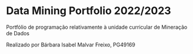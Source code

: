 # Data Mining Portfolio 2022/2023

Portfólio de programação relativamente à unidade curricular de Mineração de Dados

Realizado por Bárbara Isabel Malvar Freixo, PG49169
